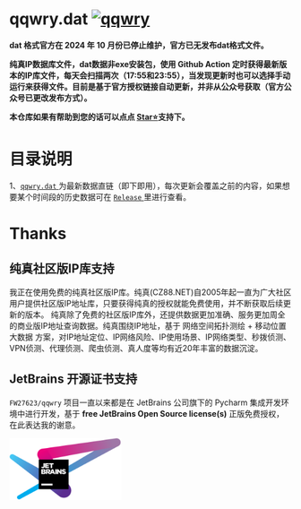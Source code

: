 # qqwry.dat [![qqwry](https://github.com/FW27623/qqwry/actions/workflows/update.yml/badge.svg)](https://github.com/FW27623/qqwry/actions/workflows/update.yml)

**dat 格式官方在 2024 年 10 月份已停止维护，官方已无发布dat格式文件。**

**纯真IP数据库文件，dat数据非exe安装包，使用 Github Action 定时获得最新版本的IP库文件，每天会扫描两次（17:55和23:55），当发现更新时也可以选择手动运行来获得文件。目前是基于官方授权链接自动更新，并非从公众号获取（官方公众号已更改发布方式）。**

**本仓库如果有帮助到您的话可以点点 [Star⭐](https://github.com/FW27623/qqwry)支持下。**

# 目录说明
 1、[`qqwry.dat` ](https://raw.githubusercontent.com/FW27623/qqwry/main/qqwry.dat) 为最新数据直链（即下即用），每次更新会覆盖之前的内容，如果想要某个时间段的历史数据可在 [` Release ` ](https://github.com/FW27623/qqwry/releases) 里进行查看。

# Thanks
## 纯真社区版IP库支持
我正在使用免费的纯真社区版IP库。纯真(CZ88.NET)自2005年起一直为广大社区用户提供社区版IP地址库，只要获得纯真的授权就能免费使用，并不断获取后续更新的版本。
纯真除了免费的社区版IP库外，还提供数据更加准确、服务更加周全的商业版IP地址查询数据。纯真围绕IP地址，基于 网络空间拓扑测绘 + 移动位置大数据 方案，对IP地址定位、IP网络风险、IP使用场景、IP网络类型、秒拨侦测、VPN侦测、代理侦测、爬虫侦测、真人度等均有近20年丰富的数据沉淀。

## JetBrains 开源证书支持

`FW27623/qqwry` 项目一直以来都是在 JetBrains 公司旗下的 Pycharm 集成开发环境中进行开发，基于 **free JetBrains Open Source license(s)** 正版免费授权，在此表达我的谢意。

<a href="https://www.jetbrains.com/?from=FW27623/qqwry" target="_blank"><img src="https://raw.githubusercontent.com/panjf2000/illustrations/master/jetbrains/jetbrains-variant-4.png" width="200" align="middle"/></a>
